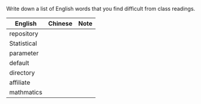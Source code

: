 Write down a list of English words that you find difficult from class readings. 

English|Chinese|Note
---|---|---
repository||
Statistical||
parameter||
default||
directory||
affiliate||
mathmatics||

